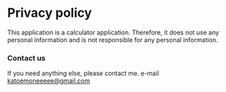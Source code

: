 # Privacy policy

This application is a calculator application.
Therefore, it does not use any personal information and is not responsible for any personal information.

### Contact us
If you need anything else, please contact me.
e-mail katoemoneeeee@gmail.com 
